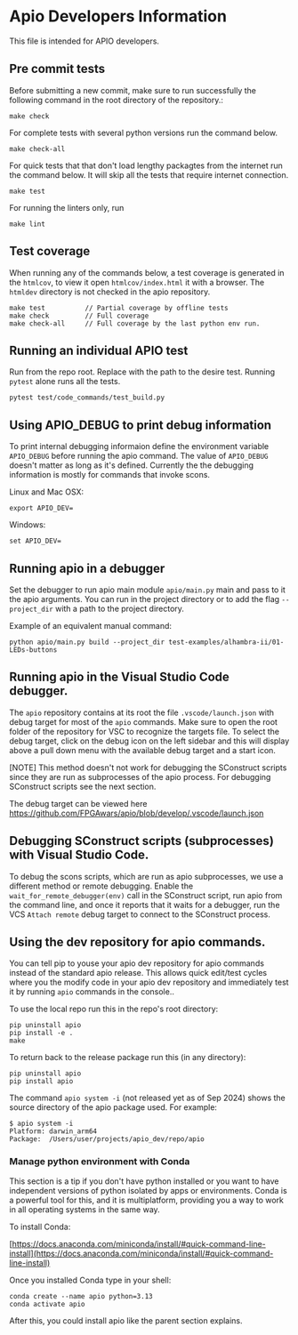 # Apio Developers Information

This file is intended for APIO developers.

## Pre commit tests
Before submitting a new commit, make sure to run successfully the following command
in the root directory of the repository.:

```shell
make check
```

For complete tests with several python versions run the command below. 

```shell
make check-all
```

For quick tests that that don't load lengthy packagtes from the internet
run the command below. It will skip all the tests that require internet 
connection.

```shell
make test
```

For running the linters only, run

```shell
make lint
```

## Test coverage

When running any of the commands below, a test coverage is generated in the
``htmlcov``, to view it open ``htmlcov/index.html`` it with a browser. The ``htmldev`` directory is not checked in the apio repository.

```
make test          // Partial coverage by offline tests
make check         // Full coverage
make check-all     // Full coverage by the last python env run.
```



## Running an individual APIO test

Run from the repo root. Replace with the path to the desire test. Running ``pytest`` alone runs all the tests.

```shell
pytest test/code_commands/test_build.py
```

## Using APIO_DEBUG to print debug information

To print internal debugging informaion define the environment variable ``APIO_DEBUG`` before running the apio command. The value of ``APIO_DEBUG`` doesn't matter as long as it's defined. Currently the the debugging information is mostly for commands that invoke scons.

Linux and Mac OSX:
```
export APIO_DEV=
```

Windows:
```
set APIO_DEV=
```

## Running apio in a debugger

Set the debugger to run apio main module ``apio/main.py`` main and pass to it the apio arguments. You can run in the project directory or
to add the flag ``--project_dir`` with a path to the project directory.

Example of an equivalent manual command:
```
python apio/main.py build --project_dir test-examples/alhambra-ii/01-LEDs-buttons
```


## Running apio in the Visual Studio Code debugger.

The ``apio`` repository contains at its root the file ``.vscode/launch.json`` with debug
target for most of the ``apio`` commands. Make sure to open the root folder of the repository for VSC to recognize the targets file. To select the debug target, click on the debug icon on the left sidebar and this will display above a pull down menu with the available debug target and a start icon.

[NOTE] This method doesn't not work for debugging the SConstruct scripts since they are run as subprocesses of the apio process. For debugging SConstruct scripts see the next section.

The debug target can be viewed here https://github.com/FPGAwars/apio/blob/develop/.vscode/launch.json


## Debugging SConstruct scripts (subprocesses) with Visual Studio Code.

To debug the scons scripts, which are run as apio subprocesses, we use a different method or remote debugging. Enable the ``wait_for_remote_debugger(env)`` call in the SConstruct script, run apio from the command line, and once it reports that it waits for a debugger, run the VCS ``Attach remote`` debug target to connect to the SConstruct process.


## Using the dev repository for apio commands.

You can tell pip to youse your apio dev repository for apio commands instead of the standard apio release. This allows quick edit/test cycles where you the modify code in your apio dev repository and  immediately test it by running ``apio`` commands in the console..

To use the local repo run this in the repo's root directory:
```
pip uninstall apio
pip install -e .
make
```

To return back to the release package run this (in any directory):
```
pip uninstall apio
pip install apio
```
The command ``apio system -i`` (not released yet as of Sep 2024) shows the source directory of the apio package used. For example:

```
$ apio system -i
Platform: darwin_arm64
Package:  /Users/user/projects/apio_dev/repo/apio
```

### Manage python environment with Conda

This section is a tip if you don't have python installed or you want to have independent versions of python isolated by apps or environments.
Conda is a powerful tool for this, and it is multiplatform, providing you a way to work in all operating systems in the same way.

To install Conda:

[https://docs.anaconda.com/miniconda/install/#quick-command-line-install](https://docs.anaconda.com/miniconda/install/#quick-command-line-install)

Once you installed Conda type in your shell:
```
conda create --name apio python=3.13
conda activate apio
```
After this, you could install apio like the parent section explains.